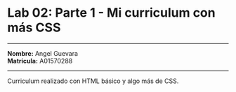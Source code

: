 # Lab 02: Parte 1 - Mi curriculum con más CSS

---

**Nombre:** Angel Guevara <br>
**Matricula:** A01570288 <br>

---

Curriculum realizado con HTML básico y algo más de CSS.
